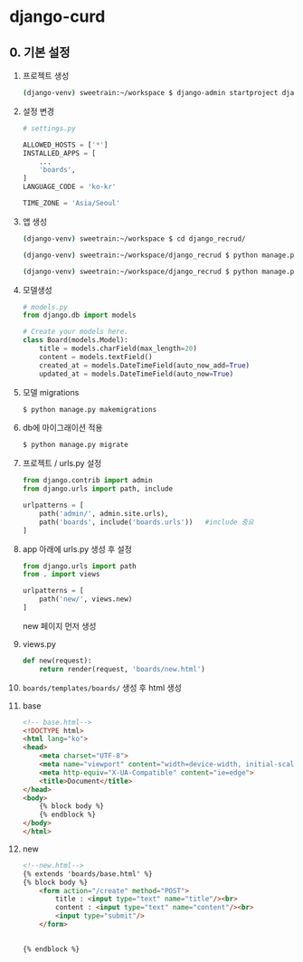 # django-curd

## 0. 기본 설정

1. 프로젝트 생성

   ```bash
   (django-venv) sweetrain:~/workspace $ django-admin startproject django_recrud
   ```

2. 설정 변경

   ```python
   # settings.py
   
   ALLOWED_HOSTS = ['*']
   INSTALLED_APPS = [
       ...
       'boards',
   ]
   LANGUAGE_CODE = 'ko-kr'
   
   TIME_ZONE = 'Asia/Seoul'
   ```

   

3. 앱 생성

   ```bash
   (django-venv) sweetrain:~/workspace $ cd django_recrud/
   
   (django-venv) sweetrain:~/workspace/django_recrud $ python manage.py startapp boards
   
   (django-venv) sweetrain:~/workspace/django_recrud $ python manage.py runserver 0.0.0.0:8080
   ```

   

4. 모델생성

   ```python
   # models.py
   from django.db import models
   
   # Create your models here.
   class Board(models.Model):
       title = models.charField(max_length=20)
       content = models.textField()
       created_at = models.DateTimeField(auto_now_add=True)
       updated_at = models.DateTimeField(auto_now=True)
   ```

   

5. 모델 migrations

   ```bash
   $ python manage.py makemigrations
   ```

   

6. db에 마이그래이션 적용

   ```bash
   $ python manage.py migrate
   ```

   

7. 프로젝트 / urls.py 설정

   ```python
   from django.contrib import admin
   from django.urls import path, include
   
   urlpatterns = [
       path('admin/', admin.site.urls),
       path('boards', include('boards.urls'))	#include 중요
   ]
   
   ```

   

8. app 아래에 urls.py 생성 후 설정

   ```python
   from django.urls import path
   from . import views
   
   urlpatterns = [
       path('new/', views.new)
   ]
   ```

   new 페이지 먼저 생성

   

9. views.py

   ```python
   def new(request):
       return render(request, 'boards/new.html')
   ```

10. `boards/templates/boards/` 생성 후 html 생성

11. base 

    ```html
    <!-- base.html-->
    <!DOCTYPE html>
    <html lang="ko">
    <head>
        <meta charset="UTF-8">
        <meta name="viewport" content="width=device-width, initial-scale=1.0">
        <meta http-equiv="X-UA-Compatible" content="ie=edge">
        <title>Document</title>
    </head>
    <body>
        {% block body %}
        {% endblock %}
    </body>
    </html>
    ```

12. new

    ```html
    <!--new.html-->
    {% extends 'boards/base.html' %}
    {% block body %}
        <form action="/create" method="POST">
            title : <input type="text" name="title"/><br>
            content : <input type="text" name="content"/><br>
            <input type="submit"/>
        </form>
        
    
    {% endblock %}
    ```

    





